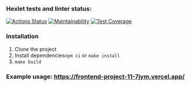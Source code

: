 ### Hexlet tests and linter status:
[![Actions Status](https://github.com/shalovlivayaHulignka/frontend-project-11/actions/workflows/hexlet-check.yml/badge.svg)](https://github.com/shalovlivayaHulignka/frontend-project-11/actions)
[![Maintainability](https://api.codeclimate.com/v1/badges/cf898b7aaecada045a46/maintainability)](https://codeclimate.com/github/shalovlivayaHulignka/frontend-project-11/maintainability)
[![Test Coverage](https://api.codeclimate.com/v1/badges/cf898b7aaecada045a46/test_coverage)](https://codeclimate.com/github/shalovlivayaHulignka/frontend-project-11/test_coverage)


### Installation
1. Clone the project
2. Install dependencies`npm ci` or `make install`
3. `make build`

### Example usage:  https://frontend-project-11-7jym.vercel.app/